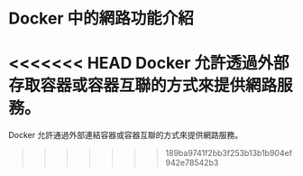 # Docker 中的網路功能介紹
<<<<<<< HEAD
Docker 允許透過外部存取容器或容器互聯的方式來提供網路服務。
=======
Docker 允許通過外部連結容器或容器互聯的方式來提供網路服務。
>>>>>>> 189ba9741f2bb3f253b13b1b904ef942e78542b3
